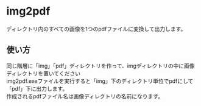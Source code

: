 # img2pdf
ディレクトリ内のすべての画像を1つのpdfファイルに変換して出力します。

## 使い方
同じ階層に「img」「pdf」ディレクトリを作って、imgディレクトリの中に画像ディレクトリを置いてください<br>
img2pdf.exeファイルを実行すると「img」下のディレクトリ単位でpdfにして「pdf」下に出力します。<br>
作成されるpdfファイル名は画像ディレクトリの名前になります。<br>
